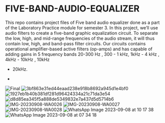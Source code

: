 # FIVE-BAND-AUDIO-EQUALIZER
This repo contains project files of Five band audio equalizer done as a part of the Laboratory Practice module for semester 3.
In this project, we’ll use audio filters to create a
five-band graphic equalization circuit. To separate the
low, high, and mid-range frequencies of the audio
stream, it will thus contain low, high, and band-pass
filter circuits. Our circuits contains operational
amplifier-based active filters (op-amps) and has
capable of adding gains in 5 frequency bands 20-300
Hz , 300 - 1 kHz, 1kHz - 4 kHz , 4kHz - 10kHz , 10kHz
- 20kHz.

- 
![Final](https://github.com/RajanaKavinda/FIVE-BAND-EQUALIZER-Projects/assets/91953272/1a4c98c7-2850-4351-a79e-3bb9302491df)
![3bf863e31ed44eaad238e918b8692a945d1e4bf0](https://github.com/RajanaKavinda/FIVE-BAND-EQUALIZER-Projects/assets/91953272/079a8bd4-e2d1-4d65-ad2b-aedfecb0492a)
![1927eb1b40b381df281d96424334a21c71da3e54](https://github.com/RajanaKavinda/FIVE-BAND-EQUALIZER-Projects/assets/91953272/e5ccf89b-a928-4169-a530-5506ea6483fb)
![d8d85ea345f5a888de5349832e7a437d5d5714b6](https://github.com/RajanaKavinda/FIVE-BAND-EQUALIZER-Projects/assets/91953272/127cb04c-56fd-4429-a871-f04e79d00627)
![IMG-20230908-WA0026](https://github.com/RajanaKavinda/FIVE-BAND-EQUALIZER-Projects/assets/91953272/857f928a-d0f1-4ea0-8b54-578a54f2f551)
![IMG-20230908-WA0027](https://github.com/RajanaKavinda/FIVE-BAND-EQUALIZER-Projects/assets/91953272/912451fd-3b76-4962-80a2-473ede58545b)
![IMG-20230908-WA0028](https://github.com/RajanaKavinda/FIVE-BAND-EQUALIZER-Projects/assets/91953272/308943bd-0a99-4f77-ae77-d9d4f39c5105)
![WhatsApp Image 2023-09-08 at 10 17 38](https://github.com/RajanaKavinda/FIVE-BAND-EQUALIZER-Projects/assets/91953272/60479425-51bc-44d1-b581-cb23f35655a9)
![WhatsApp Image 2023-09-08 at 07 34 18](https://github.com/RajanaKavinda/FIVE-BAND-EQUALIZER-Projects/assets/91953272/557b5cb3-6f62-4980-9b6d-5e93a84d05c3)
